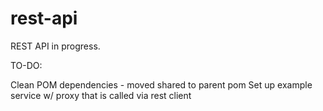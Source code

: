 # rest-api

REST API in progress.

TO-DO:

Clean POM dependencies - moved shared to parent pom
Set up example service w/ proxy that is called via rest client
